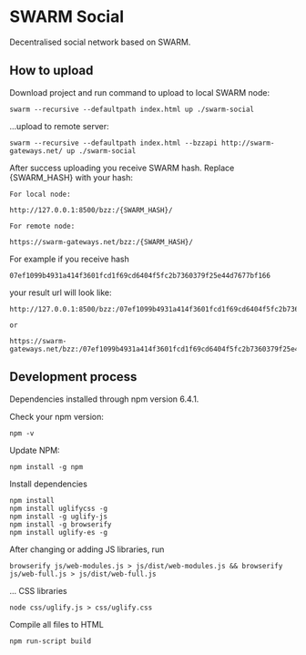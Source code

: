 # SWARM Social
Decentralised social network based on SWARM.
## How to upload

Download project and run command to upload to local SWARM node:

```
swarm --recursive --defaultpath index.html up ./swarm-social
```

...upload to remote server:

```
swarm --recursive --defaultpath index.html --bzzapi http://swarm-gateways.net/ up ./swarm-social
```

After success uploading you receive SWARM hash. Replace {SWARM_HASH} with your hash:

```
For local node:

http://127.0.0.1:8500/bzz:/{SWARM_HASH}/

For remote node:

https://swarm-gateways.net/bzz:/{SWARM_HASH}/
```

For example if you receive hash
```
07ef1099b4931a414f3601fcd1f69cd6404f5fc2b7360379f25e44d7677bf166
```
your result url will look like:
```
http://127.0.0.1:8500/bzz:/07ef1099b4931a414f3601fcd1f69cd6404f5fc2b7360379f25e44d7677bf166/

or

https://swarm-gateways.net/bzz:/07ef1099b4931a414f3601fcd1f69cd6404f5fc2b7360379f25e44d7677bf166/
```

## Development process

Dependencies installed through npm version 6.4.1.

Check your npm version:
```
npm -v
```

Update NPM:
```
npm install -g npm
```

Install dependencies

```
npm install
npm install uglifycss -g
npm install -g uglify-js
npm install -g browserify
npm install uglify-es -g
```

After changing or adding JS libraries, run
```
browserify js/web-modules.js > js/dist/web-modules.js && browserify js/web-full.js > js/dist/web-full.js
```

... CSS libraries
```
node css/uglify.js > css/uglify.css
```

Compile all files to HTML
```
npm run-script build
```

